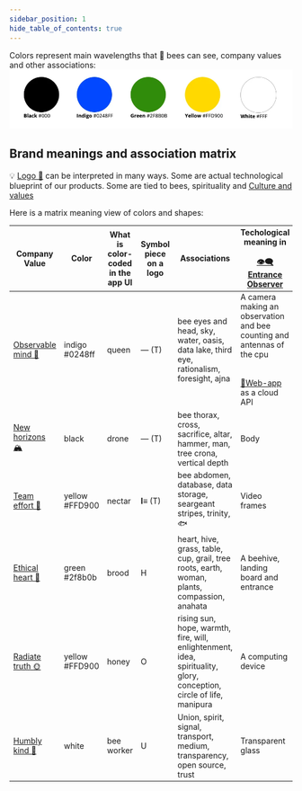 ```yaml
---
sidebar_position: 1
hide_table_of_contents: true
---
```


Colors represent main wavelengths that 🐝 bees can see, company values and other associations:
![](../../img/Pasted%20image%2020241028105230.png)

## Brand meanings and association matrix

💡 [Logo 🧪](Logo%20🧪.md) can be interpreted in many ways. Some are actual technological blueprint of our products. Some are tied to bees, spirituality and [Culture and values](https://www.notion.so/Culture-and-values-be3138c1cf0a4ebe8628f14448654682?pvs=21)

Here is a matrix meaning view of colors and shapes:

| Company Value                                                                                      | Color               | What is color-coded in the app UI | Symbol piece on a logo | Associations                                                                                                         | Techological meaning in  <br />  <br />[👁️‍🗨️Entrance Observer](https://www.notion.so/Entrance-Observer-b0319799ab7744dc928c08119de4fc43?pvs=21)                                             | Technological meaning in  <br />  <br />[🧿Robotic Beehive](https://www.notion.so/Robotic-Beehive-fd9559a2950b44bc8291972299ced18e?pvs=21)                                      | Technological meaning in  <br />  <br />[📱Web-app](https://www.notion.so/Web-app-2937ed264e1d434a8664caa4bc40978e?pvs=21) | Theological Orthodox colors                         |
| -- | ----- | --- | -------- | ---- | -------- | ------- | ------ | ---------- |
| [Observable mind 🧿](../company/values/Observable%20mind%20🧿.md) | indigo  <br />#0248ff | queen                             | — (T)                  | bee eyes and head, sky, water, oasis, data lake, third eye, rationalism, foresight, ajna                             | A camera making an observation and bee counting and antennas of the cpu  <br />  <br />  <br />[📱Web-app](https://www.notion.so/Web-app-2937ed264e1d434a8664caa4bc40978e?pvs=21) as a cloud API | Frame with brood and hive roof elevated for inspection..  <br />  <br />  <br />[📱Web-app](https://www.notion.so/Web-app-2937ed264e1d434a8664caa4bc40978e?pvs=21) as a cloud API | Vision model doing image detection. Data.                                                                              | Mary, Holy spirit, purity                           |
| [New horizons 🏔️](../company/values/New%20horizons%20🏔️.md)       | black               | drone                             | — (T)                  | bee thorax, cross, sacrifice, altar, hammer, man, tree crona, vertical depth                                         | Body                                                                                                                                                                                       | Frame                                                                                                                                                                       | Microservice                                                                                                           | Repetance, Fasting                                  |
| [Team effort 🐝](../company/values/Team%20effort%20🐝.md)         | yellow  <br />#FFD900 | nectar                            | **I≡** (T)             | bee abdomen, database, data storage, seargeant stripes, trinity, 🐟                                                  | Video frames                                                                                                                                                                               | Frame movement                                                                                                                                                              | Timeseries database, neural network layers                                                                             | Christ, glory                                       |
| [Ethical heart 🌳](../company/values/Ethical%20heart%20🌳.md)     | green  <br />#2f8b0b  | brood                             | H                      | heart, hive, grass, table, cup, grail, tree roots, earth, woman, plants, compassion, anahata                         | A beehive, landing board and entrance                                                                                                                                                      | Hive as seen from the side or from the top                                                                                                                                  | API gateway                                                                                                            | Trinity                                             |
| [Radiate truth 🌞](../company/values/Radiate%20truth%20🌞.md)     | yellow  <br />#FFD900 | honey                             | O                      | rising sun, hope, warmth, fire, will, enlightenment, idea, spirituality, glory, conception, circle of life, manipura | A computing device                                                                                                                                                                         | A camera inspecting a frame                                                                                                                                                 | Insights, alerts, actions                                                                                              | Christ, love                                        |
| [Humbly kind 🧸](../company/values/Humbly%20kind%20🧸.md)         | white               | bee worker                        | U                      | Union, spirit, signal, transport, medium, transparency, open source, trust                                           | Transparent glass                                                                                                                                                                          | Signal passing through the hive                                                                                                                                             | Internal API calls                                                                                                     | Divine Light, Epiphany, Ascension, Baptism, Wedding |